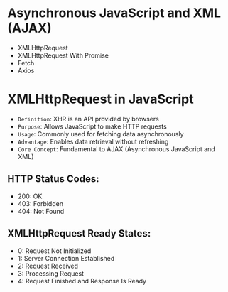# Asynchronous JavaScript and XML (AJAX)

- XMLHttpRequest
- XMLHttpRequest With Promise
- Fetch
- Axios

# XMLHttpRequest in JavaScript

- `Definition`: XHR is an API provided by browsers
- `Purpose`: Allows JavaScript to make HTTP requests
- `Usage`: Commonly used for fetching data asynchronously
- `Advantage`: Enables data retrieval without refreshing
- `Core Concept`: Fundamental to AJAX (Asynchronous JavaScript and XML)

## HTTP Status Codes:

- 200: OK
- 403: Forbidden
- 404: Not Found

## XMLHttpRequest Ready States:

- 0: Request Not Initialized
- 1: Server Connection Established
- 2: Request Received
- 3: Processing Request
- 4: Request Finished and Response Is Ready
